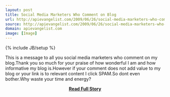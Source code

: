 ```yaml
---
layout: post
title: Social Media Marketers Who Comment on Blog
url: http://apievangelist.com/2009/06/26/social-media-marketers-who-comment-on-blog/
source: http://apievangelist.com/2009/06/26/social-media-marketers-who-comment-on-blog/
domain: apievangelist.com
image: [Image]
---
```

{% include JB/setup %}<p>This is a message to all you social media marketers who comment on my blog.Thank you so much for your praise of how wonderful I am and how informative my blog is.However if your comment does not add value to my blog or your link is to relevant content I click SPAM.So dont even bother.Why waste your time and energy?</p>
<center><p><a href="http://apievangelist.com/2009/06/26/social-media-marketers-who-comment-on-blog/" style='padding:25px; font-sze:18px; font-weight: bold;'>Read Full Story</a></p></center>
